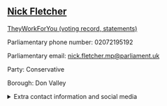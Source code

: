 ## <a href="https://members.parliament.uk/member/4832/contact">Nick Fletcher</a>

<a href="https://www.theyworkforyou.com/mp/25859/nicholas_fletcher/don_valley">TheyWorkForYou (voting record, statements)</a> 

Parliamentary phone number: 02072195192 

Parliamentary email: nick.fletcher.mp@parliament.uk 

Party: Conservative 

Borough: Don Valley 

<details><summary>Extra contact information and social media</summary> 
<li>Website: https://www.nickfletcher.org.uk/</li>
<li>Twitter: https://twitter.com/NickFletcherMP</li>
<li>Constituency office phone number: 01302492003</li>
<li>Constituency office email:</li>
<li>Facebook: https://www.facebook.com/NickFletcherMP</li>
<li>Instagram:</li>
<li>Youtube:</li>
<li>Linkedin:</li>
<li>Government department phone number:</li>
<li>Government department email:</li>
<li>Threads:</li>
<li>Party office phone number:</li>
<li>Party office email:</li>
<li>Tiktok:</li>
</details>